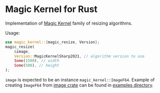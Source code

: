 # Magic Kernel for Rust

Implementation of [Magic Kernel](https://johncostella.com/magic/) family of resizing algorithms.

Usage:

```rust
use magic_kernel::{magic_resize, Version};
magic_resize(
    &image,
    Version::MagicKernelSharp2021, // algorithm version to use
    Some(1500), // width
    Some(500), // height
);
```

`image` is expected to be an instance `magic_kernel::ImageF64`. Example of creating `ImageF64` from
[image crate](https://crates.io/crates/image) can be found in [examples directory](https://github.com/SevInf/magic-kernel-rust/tree/main/examples).